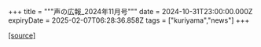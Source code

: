 +++
title = """声の広報_2024年11月号"""
date = 2024-10-31T23:00:00.000Z
expiryDate = 2025-02-07T06:28:36.858Z
tags = ["kuriyama","news"]
+++


[[source]](https://www.town.kuriyama.hokkaido.jp/site/koho/29277.html)
